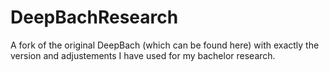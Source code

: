 # DeepBachResearch
A fork of the original DeepBach (which can be found here) with exactly the version and adjustements I have used for my bachelor research.
